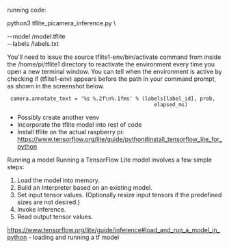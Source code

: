 running code:

python3 tflite_picamera_inference.py \

  --model /model.tflite \
  --labels /labels.txt
  
  
You'll need to issue the source tflite1-env/bin/activate command from inside the /home/pi/tflite1 directory to reactivate the environment every time you open a new terminal window. You can tell when the environment is active by checking if (tflite1-env) appears before the path in your command prompt, as shown in the screenshot below.

     camera.annotate_text = '%s %.2f\n%.1fms' % (labels[label_id], prob,
                                                    elapsed_ms)
- Possibly create another venv
- Incorporate the tflite model into rest of code 
- Install tflite on the actual raspberry pi: https://www.tensorflow.org/lite/guide/python#install_tensorflow_lite_for_python 

Running a model
Running a TensorFlow Lite model involves a few simple steps:
1. Load the model into memory.
2. Build an Interpreter based on an existing model.
3. Set input tensor values. (Optionally resize input tensors if the predefined sizes are not desired.)
4. Invoke inference.
5. Read output tensor values.

https://www.tensorflow.org/lite/guide/inference#load_and_run_a_model_in_python  - loading and running a tf model


